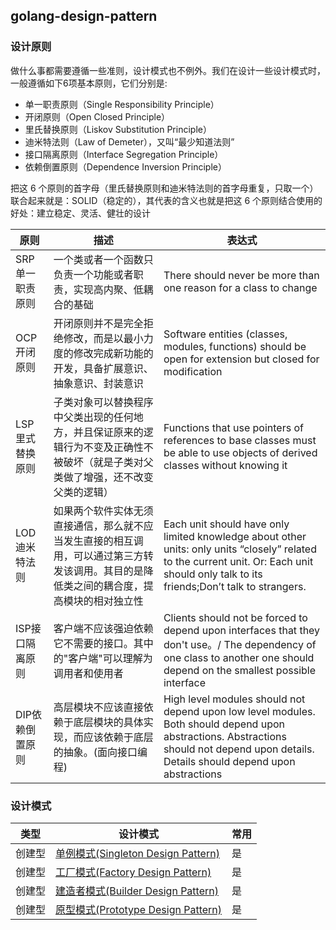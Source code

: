 ## golang-design-pattern


### 设计原则

做什么事都需要遵循一些准则，设计模式也不例外。我们在设计一些设计模式时，一般遵循如下6项基本原则，它们分别是:

* 单一职责原则（Single Responsibility Principle）
* 开闭原则（Open Closed Principle）
* 里氏替换原则（Liskov Substitution Principle）
* 迪米特法则（Law of Demeter），又叫“最少知道法则”
* 接口隔离原则（Interface Segregation Principle）
* 依赖倒置原则（Dependence Inversion Principle）

把这 6 个原则的首字母（里氏替换原则和迪米特法则的首字母重复，只取一个）联合起来就是：SOLID（稳定的），其代表的含义也就是把这 6 个原则结合使用的好处：建立稳定、灵活、健壮的设计

|  原则  | 描述  |  表达式  |
| ----  |----   | ----   |
|SRP单一职责原则 |一个类或者一个函数只负责一个功能或者职责，实现高内聚、低耦合的基础  |There should never be more than one reason for a class to change |
|OCP开闭原则 |开闭原则并不是完全拒绝修改，而是以最小力度的修改完成新功能的开发，具备扩展意识、抽象意识、封装意识 |Software entities (classes, modules, functions) should be open for extension but closed for modification |
|LSP里式替换原则 |子类对象可以替换程序中父类出现的任何地方，并且保证原来的逻辑行为不变及正确性不被破坏（就是子类对父类做了增强，还不改变父类的逻辑）  |Functions that use pointers of references to base classes must be able to use  objects of  derived classes without knowing it  |
|LOD迪米特法则 |如果两个软件实体无须直接通信，那么就不应当发生直接的相互调用，可以通过第三方转发该调用。其目的是降低类之间的耦合度，提高模块的相对独立性  |Each unit should have only limited knowledge about other units: only units “closely” related to the current unit. Or: Each unit should only talk to its friends;Don’t talk to strangers. |
|ISP接口隔离原则 |客户端不应该强迫依赖它不需要的接口。其中的"客户端"可以理解为调用者和使用者  |Clients should not be forced to depend upon interfaces that they don't use。/ The dependency of one class to another one should depend on the smallest possible interface |
|DIP依赖倒置原则 |高层模块不应该直接依赖于底层模块的具体实现，而应该依赖于底层的抽象。(面向接口编程)|High level modules should not depend upon low level modules. Both should depend upon abstractions. Abstractions should not depend upon details. Details should depend upon abstractions |

### 设计模式

|  类型	  | 设计模式	 |  常用	  | 
| ----  |----   | ----   | 
| 创建型	  |[单例模式(Singleton Design Pattern)](https://github.com/wxuedong/golang-design-pattern/tree/main/01_singleton)  | 是  |    
| 创建型	  |[工厂模式(Factory Design Pattern)](https://github.com/wxuedong/golang-design-pattern/tree/main/02_factory)  | 是  |    
| 创建型	  |[建造者模式(Builder Design Pattern)](https://github.com/wxuedong/golang-design-pattern/tree/main/03_builder)  | 是  |    
| 创建型	  |[原型模式(Prototype Design Pattern)](https://github.com/wxuedong/golang-design-pattern/tree/main/04_prototype)  | 是  | 
